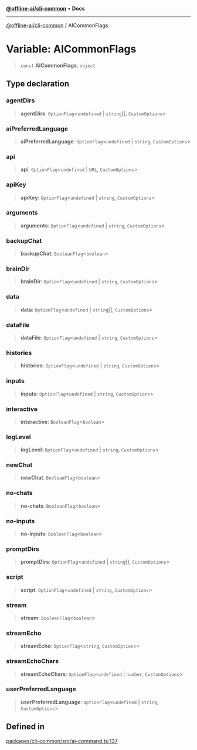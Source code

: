 [**@offline-ai/cli-common**](../README.md) • **Docs**

***

[@offline-ai/cli-common](../globals.md) / AICommonFlags

# Variable: AICommonFlags

> `const` **AICommonFlags**: `object`

## Type declaration

### agentDirs

> **agentDirs**: `OptionFlag`\<`undefined` \| `string`[], `CustomOptions`\>

### aiPreferredLanguage

> **aiPreferredLanguage**: `OptionFlag`\<`undefined` \| `string`, `CustomOptions`\>

### api

> **api**: `OptionFlag`\<`undefined` \| `URL`, `CustomOptions`\>

### apiKey

> **apiKey**: `OptionFlag`\<`undefined` \| `string`, `CustomOptions`\>

### arguments

> **arguments**: `OptionFlag`\<`undefined` \| `string`, `CustomOptions`\>

### backupChat

> **backupChat**: `BooleanFlag`\<`boolean`\>

### brainDir

> **brainDir**: `OptionFlag`\<`undefined` \| `string`, `CustomOptions`\>

### data

> **data**: `OptionFlag`\<`undefined` \| `string`[], `CustomOptions`\>

### dataFile

> **dataFile**: `OptionFlag`\<`undefined` \| `string`, `CustomOptions`\>

### histories

> **histories**: `OptionFlag`\<`undefined` \| `string`, `CustomOptions`\>

### inputs

> **inputs**: `OptionFlag`\<`undefined` \| `string`, `CustomOptions`\>

### interactive

> **interactive**: `BooleanFlag`\<`boolean`\>

### logLevel

> **logLevel**: `OptionFlag`\<`undefined` \| `string`, `CustomOptions`\>

### newChat

> **newChat**: `BooleanFlag`\<`boolean`\>

### no-chats

> **no-chats**: `BooleanFlag`\<`boolean`\>

### no-inputs

> **no-inputs**: `BooleanFlag`\<`boolean`\>

### promptDirs

> **promptDirs**: `OptionFlag`\<`undefined` \| `string`[], `CustomOptions`\>

### script

> **script**: `OptionFlag`\<`undefined` \| `string`, `CustomOptions`\>

### stream

> **stream**: `BooleanFlag`\<`boolean`\>

### streamEcho

> **streamEcho**: `OptionFlag`\<`string`, `CustomOptions`\>

### streamEchoChars

> **streamEchoChars**: `OptionFlag`\<`undefined` \| `number`, `CustomOptions`\>

### userPreferredLanguage

> **userPreferredLanguage**: `OptionFlag`\<`undefined` \| `string`, `CustomOptions`\>

## Defined in

[packages/cli-common/src/ai-command.ts:137](https://github.com/offline-ai/cli-common.js/blob/eabc97d22c9fcd0e801169bae8a30cdce747fbea/src/ai-command.ts#L137)
